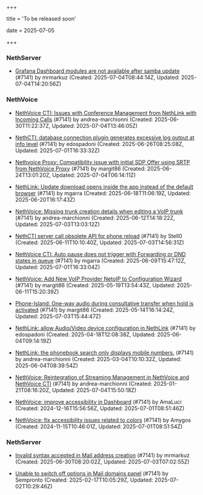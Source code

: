 +++

title = 'To be released soon'

date = 2025-07-05

+++

### NethServer

- [Grafana Dashboard modules are not available after samba update](https://github.com/NethServer/dev/issues/7542) (#7141) by mrmarkuz (Created: 2025-07-04T08:44:14Z, Updated: 2025-07-04T14:20:56Z)

### NethVoice

- [NethVoice CTI: Issues with Conference Management from NethLink with Incoming Calls](https://github.com/NethServer/dev/issues/7534) (#7141) by andrea-marchionni (Created: 2025-06-30T11:22:37Z, Updated: 2025-07-04T13:46:05Z)

- [NethCTI: database connection plugin generates excessive log output at info level](https://github.com/NethServer/dev/issues/7527) (#7141) by edospadoni (Created: 2025-06-26T08:25:08Z, Updated: 2025-07-01T16:33:32Z)

- [Nethvoice Proxy: Compatibility issue with initial SDP Offer using SRTP from NethVoice Proxy](https://github.com/NethServer/dev/issues/7524) (#7141) by margit86 (Created: 2025-06-24T13:01:20Z, Updated: 2025-07-04T06:14:11Z)

- [NethLink: Update download opens inside the app instead of the default browser](https://github.com/NethServer/dev/issues/7511) (#7141) by mgarra (Created: 2025-06-18T11:06:19Z, Updated: 2025-06-20T16:17:43Z)

- [NethVoice: Missing trunk creation details when editing a VoIP trunk](https://github.com/NethServer/dev/issues/7502) (#7141) by andrea-marchionni (Created: 2025-06-12T14:18:22Z, Updated: 2025-07-03T13:03:12Z)

- [NethCTI server call obsolete API for phone reload](https://github.com/NethServer/dev/issues/7499) (#7141) by Stell0 (Created: 2025-06-11T10:10:40Z, Updated: 2025-07-03T14:56:31Z)

- [NethVoice CTI: Auto pause does not trigger with Forwarding or DND states in queue](https://github.com/NethServer/dev/issues/7497) (#7141) by mgarra (Created: 2025-06-09T15:47:12Z, Updated: 2025-07-01T16:33:04Z)

- [NethVoice: Add New VoIP Provider NetoIP to Configuration Wizard](https://github.com/NethServer/dev/issues/7471) (#7141) by margit86 (Created: 2025-05-19T13:54:43Z, Updated: 2025-06-11T15:20:39Z)

- [Phone-Island: One-way audio during consultative transfer when hold is activated](https://github.com/NethServer/dev/issues/7462) (#7141) by margit86 (Created: 2025-05-14T16:14:24Z, Updated: 2025-07-03T15:44:47Z)

- [NethLink: allow Audio/Video device configuration in NethLink](https://github.com/NethServer/dev/issues/7414) (#7141) by edospadoni (Created: 2025-04-18T12:08:38Z, Updated: 2025-06-04T09:14:19Z)

- [NethLink: the phonebook search only displays mobile numbers.](https://github.com/NethServer/dev/issues/7339) (#7141) by andrea-marchionni (Created: 2025-03-04T10:10:32Z, Updated: 2025-06-04T08:39:54Z)

- [NethVoice: Reintegration of Streaming Management in NethVoice and NethVoice CTI](https://github.com/NethServer/dev/issues/7268) (#7141) by andrea-marchionni (Created: 2025-01-21T08:16:20Z, Updated: 2025-07-04T15:50:18Z)

- [NethVoice: improve accessibility in Dashboard](https://github.com/NethServer/dev/issues/7217) (#7141) by AmaLuci (Created: 2024-12-16T15:56:56Z, Updated: 2025-07-01T08:51:46Z)

- [NethVoice: fix accessibility issues related to colors](https://github.com/NethServer/dev/issues/7141) (#7141) by Amygos (Created: 2024-11-15T10:46:01Z, Updated: 2025-07-01T08:51:54Z)

### NethServer

- [Invalid syntax accepted in Mail address creation](https://github.com/NethServer/dev/issues/7533) (#7141) by mrmarkuz (Created: 2025-06-30T08:20:02Z, Updated: 2025-07-03T07:02:55Z)

- [Unable to switch off options in Mail domains panel](https://github.com/NethServer/dev/issues/7320) (#7141) by Sempronto (Created: 2025-02-17T10:05:29Z, Updated: 2025-07-02T10:29:46Z)

